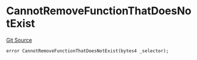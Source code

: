 # CannotRemoveFunctionThatDoesNotExist
[Git Source](https://github.com/thrackle-io/tron/blob/192018a749cd70c7df311296c3236b79e11af0f3/src/protocol/economic/ruleProcessor/RuleProcessorDiamondLib.sol)


```solidity
error CannotRemoveFunctionThatDoesNotExist(bytes4 _selector);
```

